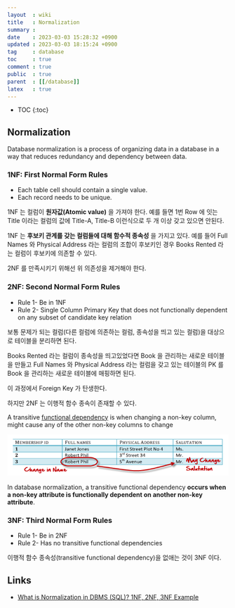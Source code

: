 ```yaml
---
layout  : wiki
title   : Normalization
summary : 
date    : 2023-03-03 15:28:32 +0900
updated : 2023-03-03 18:15:24 +0900
tag     : database
toc     : true
comment : true
public  : true
parent  : [[/database]]
latex   : true
---
```

* TOC
{:toc}

## Normalization

Database normalization is a process of organizing data in a database in a way that reduces redundancy and dependency between data.

### 1NF: First Normal Form Rules

- Each table cell should contain a single value.
- Each record needs to be unique.

1NF 는 컬럼이 __원자값(Atomic value)__ 을 가져야 한다. 예를 들면 1번 Row 에 잇는 Title 이라는 컬럼의 값에 Title-A, Title-B 이런식으로 두 개 이상 갖고 있으면 안된다.

1NF 는 __후보키 관계를 갖는 컬럼들에 대해 함수적 종속성__ 을 가지고 있다. 예를 들어 Full Names 와 Physical Address 라는 컬럼의 조합이 후보키인 경우 Books Rented 라는 컬럼이 후보키에 의존할 수 있다.

2NF 를 만족시키기 위해선 위 의존성을 제거해야 한다.

### 2NF: Second Normal Form Rules

- Rule 1- Be in 1NF
- Rule 2- Single Column Primary Key that does not functionally dependent on any subset of candidate key relation

보통 문제가 되는 컬럼(다른 컬럼에 의존하는 컬럼, 종속성을 띄고 있는 컬럼)을 대상으로 테이블을 분리하면 된다.

Books Rented 라는 컬럼이 종속성을 띄고있었다면 Book 을 관리하는 새로운 테이블을 만들고 Full Names 와 Physical Address 라는 컬럼을 갖고 있는 테이블의 PK 를 Book 을 관리하는 새로운 테이블에 매핑하면 된다.

이 과정에서 Foreign Key 가 탄생한다.

하지만 2NF 는 이행적 함수 종속이 존재할 수 있다.

A transitive [functional dependency](https://www.guru99.com/dbms-functional-dependency.html) is when changing a non-key column, might cause any of the other non-key columns to change

![](/resource/wiki/database-normalization/functional-dependency.png)

In database normalization, a transitive functional dependency __occurs when a non-key attribute is functionally dependent on another non-key attribute__.

### 3NF: Third Normal Form Rules

- Rule 1- Be in 2NF
- Rule 2- Has no transitive functional dependencies

이행적 함수 종속성(transitive functional dependency)을 없애는 것이 3NF 이다.

## Links

- [What is Normalization in DBMS (SQL)? 1NF, 2NF, 3NF Example](https://www.guru99.com/database-normalization.html)